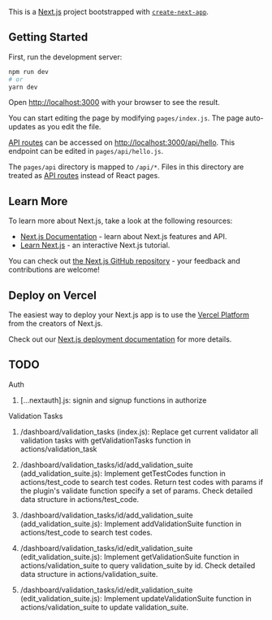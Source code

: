 This is a [Next.js](https://nextjs.org/) project bootstrapped with [`create-next-app`](https://github.com/vercel/next.js/tree/canary/packages/create-next-app).

## Getting Started

First, run the development server:

```bash
npm run dev
# or
yarn dev
```

Open [http://localhost:3000](http://localhost:3000) with your browser to see the result.

You can start editing the page by modifying `pages/index.js`. The page auto-updates as you edit the file.

[API routes](https://nextjs.org/docs/api-routes/introduction) can be accessed on [http://localhost:3000/api/hello](http://localhost:3000/api/hello). This endpoint can be edited in `pages/api/hello.js`.

The `pages/api` directory is mapped to `/api/*`. Files in this directory are treated as [API routes](https://nextjs.org/docs/api-routes/introduction) instead of React pages.

## Learn More

To learn more about Next.js, take a look at the following resources:

- [Next.js Documentation](https://nextjs.org/docs) - learn about Next.js features and API.
- [Learn Next.js](https://nextjs.org/learn) - an interactive Next.js tutorial.

You can check out [the Next.js GitHub repository](https://github.com/vercel/next.js/) - your feedback and contributions are welcome!

## Deploy on Vercel

The easiest way to deploy your Next.js app is to use the [Vercel Platform](https://vercel.com/new?utm_medium=default-template&filter=next.js&utm_source=create-next-app&utm_campaign=create-next-app-readme) from the creators of Next.js.

Check out our [Next.js deployment documentation](https://nextjs.org/docs/deployment) for more details.

## TODO

Auth
1. [...nextauth].js: signin and signup functions in authorize

Validation Tasks
1. /dashboard/validation_tasks (index.js): Replace get current validator all validation tasks with getValidationTasks function in actions/validation_task

2. /dashboard/validation_tasks/id/add_validation_suite (add_validation_suite.js): Implement getTestCodes function in actions/test_code to search test codes. Return test codes with params if the plugin's validate function specify a set of params. Check detailed data structure in actions/test_code.

3. /dashboard/validation_tasks/id/add_validation_suite (add_validation_suite.js): Implement addValidationSuite function in actions/test_code to search test codes.

4. /dashboard/validation_tasks/id/edit_validation_suite (edit_validation_suite.js): Implement getValidationSuite function in actions/validation_suite to query validation_suite by id. Check detailed data structure in actions/validation_suite. 

5. /dashboard/validation_tasks/id/edit_validation_suite (edit_validation_suite.js): Implement updateValidationSuite function in actions/validation_suite to update validation_suite.